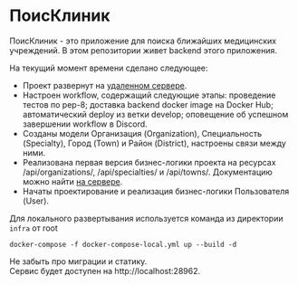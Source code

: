 # ПоисКлиник

ПоисКлиник - это приложение для поиска ближайших медицинских учреждений.
В этом репозитории живет backend этого приложения.  

На текущий момент времени сделано следующее:
* Проект развернут на [удаленном сервере](http://45.86.181.61/api/).
* Настроен workflow, содержащий следующие этапы: проведение тестов по pep-8; 
  доставка backend docker image на Docker Hub; автоматический deploy из 
  ветки develop; оповещение об успешном завершении workflow в Discord. 
* Созданы модели Организация (Organization), Специальность (Specialty), 
  Город (Town) и Район (District), настроены связи между ними.
* Реализована первая версия бизнес-логики проекта на ресурсах 
  /api/organizations/, /api/specialties/ и /api/towns/. Документацию 
  можно найти [на сервере](http://45.86.181.61/redoc/).
* Начаты проектирование и реализация бизнес-логики Пользователя (User).

Для локального развертывания используется команда из директории `infra` от root
```shell
docker-compose -f docker-compose-local.yml up --build -d
```
Не забыть про миграции и статику.  
Сервис будет доступен на http://localhost:28962.
